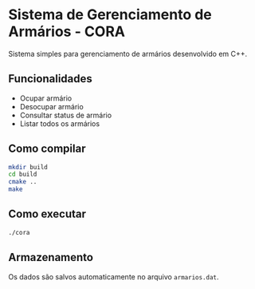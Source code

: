 # Sistema de Gerenciamento de Armários - CORA

Sistema simples para gerenciamento de armários desenvolvido em C++.

## Funcionalidades

- Ocupar armário
- Desocupar armário
- Consultar status de armário
- Listar todos os armários

## Como compilar

```bash
mkdir build
cd build
cmake ..
make
```

## Como executar

```bash
./cora
```

## Armazenamento

Os dados são salvos automaticamente no arquivo `armarios.dat`.
